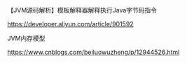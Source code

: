 【JVM源码解析】模板解释器解释执行Java字节码指令

https://developer.aliyun.com/article/901592

JVM内存模型

https://www.cnblogs.com/beiluowuzheng/p/12944526.html